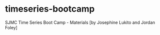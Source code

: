 # timeseries-bootcamp
SJMC Time Series Boot Camp - Materials [by Josephine Lukito and Jordan Foley]
